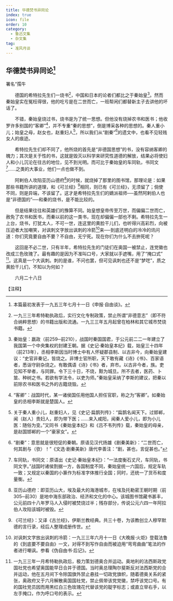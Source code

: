 ```yaml
---
title: 华德焚书异同论
index: true
icon: file
order: 10
category:
  - 鲁迅文集
  - 杂文集
tag:  
  - 准风月谈
---
```


## 华德焚书异同论[^①]

署名“孺牛

　　德国的希特拉先生们一烧书[^②]，中国和日本的论者们都比之于秦始皇[^③]。然而秦始皇实在冤枉得很，他的吃亏是在二世而亡，一班帮闲们都替新主子去讲他的坏话了。

　　不错，秦始皇烧过书，烧书是为了统一思想。但他没有烧掉农书和医书；他收罗许多别国的“客卿”[^④]，并不专重“秦的思想”，倒是博采各种的思想的。秦人重小儿；始皇之母，赵女也，赵重妇人[^⑤]，所以我们从“剧秦”[^⑥]的遗文中，也看不见轻贱女人的痕迹。

　　希特拉先生们却不同了，他所烧的首先是“非德国思想”的书，没有容纳客卿的魄力；其次是关于性的书，这就是毁灭以科学来研究性道德的解放，结果必将使妇人和小儿沉沦在往古的地位，见不到光明。而可比于秦始皇的车同轨，书同文[^⑦]……之类的大事业，他们一点也做不到。

　　阿剌伯人攻陷亚历山德府[^⑧]的时候，就烧掉了那里的图书馆，那理论是：如果那些书籍所讲的道理，和《可兰经》[^⑨]相同，则已有《可兰经》，无须留了；倘使不同，则是异端，不该留了。这才是希特拉先生们的嫡派祖师──虽然阿剌伯人也是“非德国的”──和秦的烧书，是不能比较的。

　　但是结果往往和英雄们的豫算不同。始皇想皇帝传至万世，而偏偏二世而亡，赦免了农书和医书，而秦以前的这一类书，现在却偏偏一部也不剩。希特拉先生一上台，烧书，打犹太人，不可一世，连这里的黄脸干儿们，也听得兴高彩烈，向被压迫者大加嘲笑，对讽刺文字放出讽刺的冷箭[^⑩]来──到底还明白的冷冷的讯问道：你们究竟要自由不要？不自由，无宁死。现在你们为什么不去拚死呢？

　　这回是不必二世，只有半年，希特拉先生的门徒们在奥国一被禁止，连党徽也改成三色玫瑰了。最有趣的是因为不准叫口号，大家就以手遮嘴，用了“掩口式” [^⑾]。这真是一个大讽刺。刺的是谁，不问也罢，但可见讽刺也还不是“梦呓”，质之黄脸干儿们，不知以为何如？

　　六月二十八日

【注释】

[^①]:本篇最初发表于一九五三年七月十一日《申报·自由谈》。

[^②]:一九三三年希特勒执政后，实行文化专制政策，禁止所谓“非德意志”（即不符合纳粹思想）的书籍出版和流通。一九三三年五月起曾在柏林和其它城市焚烧书籍。

[^③]:秦始皇：嬴政（前259─前210），战国时秦国国君，于公元前二二一年建立了我国第一个中央集权的封建王朝。据《史记·秦始皇本纪》载，始皇三十四年（前213年），丞相李斯因当时博士中有人怀疑郡县制、以古非今，向秦始皇建议：“史官非秦记，皆烧之。非博士官所职，天下敢有藏《诗》《书》、百家语者，悉诣守尉杂烧之。有敢偶语《诗》《书》者，弃市。以古非今者，族。吏见知不举者，与同罪。令下三十日，不烧，黥为城旦。所不去者，医药、卜筮、种树之书。若欲有学法令，以吏为师。”秦始皇采纳了李斯的建议，把秦以前除农书和医书之外的古籍烧毁。

[^④]:“客卿”：战国时代，某一诸侯国任用他国人担任官职，称之为“客卿”。如秦始皇的丞相李斯就是楚国人。

[^⑤]:关于秦人重小儿，赵重妇人，见《史记·扁鹊列传》：“扁鹊名闻天下。过邯郸，闻（赵人）贵妇人，即为带下医；……来入咸阳，闻秦人爱小儿，即为小儿医：随俗为变。”又同书《秦始皇本纪》和《吕不韦列传》载，秦始皇的母亲，是赵国邯郸的一个“豪家女”。

[^⑥]:“剧秦”：意思就是很短促的秦朝。原语见汉代扬雄《剧秦美新》：“二世而亡，何其剧与（欤）！”《文选·剧秦美新》唐代李善注：“剧，甚也，言促甚也。”

[^⑦]:车同轨，书同文：原语出《史记·秦始皇本纪》：“一法度衡石丈尺，车同轨，书同文字。”战国时诸侯割据一方，各国制度不同，秦始皇统一六国后，规定车轨一致；又规定以秦国的小篆作为标准字体推行全国；同时，还统一了货币和度量衡。

[^⑧]:亚历山德府：即亚历山大，埃及最大的海港城市，在埃及托勒密王朝时期（前305─前30）是地中海东部政治、经济和文化的中心。该城图书馆藏书甚丰，公元前四十八年罗马人入侵时被焚烧过半；残存部分，传说公元六四一年阿拉伯人攻陷该城时被毁。

[^⑨]:《可兰经》：又译《古兰经》，伊斯兰教经典。共三十卷，为该教创立人穆罕默德的言行录，经后人整理成册传世。

[^⑩]:对讽刺文字放出讽刺的冷箭：一九三三年六月十一日《大晚报·火炬》登载法鲁的《到底要不要自由》一文，对得不到写作自由而被迫用“弯弯曲曲”笔法的作者进行嘲讽。参看《伪自由书·后记》。

[^⑾]:一九三三年一月希特勒执政后，极力策划德奥合并运动。奥地利的法西斯政党国社党也希望奥国能早日合并于德国。当时奥总理陶尔斐斯反对法西斯党的合并运动，他在五月间下令除国旗外禁止悬挂一切政党旗帜，随着德奥关系的紧张，奥政府又于六月解散奥国国社党，禁止佩带该党党徽，禁呼该党口号。有的国社党员因而用黑红白三色玫瑰花代替该党的靛字标志；或直立举右手，以左手掩口，作为呼口号的表示。

